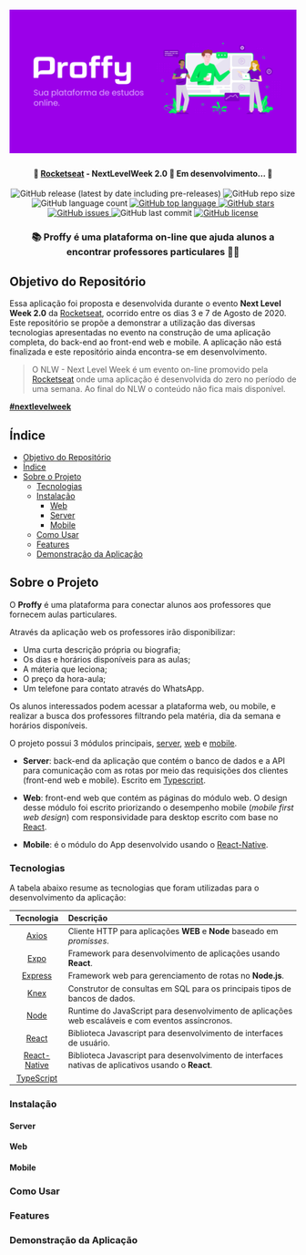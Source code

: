 <h1 align="center">
   <img alt="Proffy - Banner" title="Proffy" src="./assets/banner.png"/>
</h1>

<h4 align="center">
   <strong> 
	🚀 <a href='https://rocketseat.com.br/'>Rocketseat</a> - NextLevelWeek 2.0 🚀 Em desenvolvimento... 🚧
   </strong>
</h4>

<p align="center">
   <img alt="GitHub release (latest by date including pre-releases)" src="https://img.shields.io/github/v/release/rafaelsholanda/Proffy?include_prereleases&style=plastic"/>

   <img alt="GitHub repo size" src="https://img.shields.io/github/repo-size/rafaelsholanda/Proffy?style=plastic">

   <img alt="GitHub language count" src="https://img.shields.io/github/languages/count/rafaelsholanda/Proffy?style=plastic">

   <a href="https://github.com/rafaelsholanda/Proffy/stargazers">
   
   <img alt="GitHub top language" src="https://img.shields.io/github/languages/top/rafaelsholanda/Proffy?style=plastic"/>

   <img alt="GitHub stars" src="https://img.shields.io/github/stars/rafaelsholanda/Proffy?style=plastic">
   </a>

   <a href="https://github.com/rafaelsholanda/Proffy/issues">
      <img alt="GitHub issues" src="https://img.shields.io/github/issues/rafaelsholanda/Proffy?style=plastic">
   </a>

   <img alt="GitHub last commit" src="https://img.shields.io/github/last-commit/rafaelsholanda/Proffy?style=plastic">

   <a href="https://github.com/rafaelsholanda/Proffy/blob/master/LICENSE.md">
      <img alt="GitHub license" src="https://img.shields.io/github/license/rafaelsholanda/Proffy?style=plastic">
   </a>

</p>

<h3 align="center">📚 Proffy é uma plataforma on-line que ajuda alunos a encontrar professores particulares 👨‍🏫 </h3>

## Objetivo do Repositório

Essa aplicação foi proposta e desenvolvida durante o evento **Next Level Week 2.0** da [Rocketseat](https://rocketseat.com.br/), ocorrido entre os dias 3 e 7 de Agosto de 2020. Este repositório se propõe a demonstrar a utilização das diversas tecnologias apresentadas no evento na construção de uma aplicação completa, do back-end ao front-end web e mobile. A aplicação não está finalizada e este repositório ainda encontra-se em desenvolvimento.

> O NLW - Next Level Week é um evento on-line promovido pela [Rocketseat](https://github.com/rocketseat) onde uma aplicação é desenvolvida do zero no período de uma semana. Ao final do NLW o conteúdo não fica mais disponível.

**[#nextlevelweek](https://github.com/search?q=%23nextlevelweek)**

## Índice

   * [Objetivo do Repositório](#Objetivo-do-Repositório)
   * [Índice](#Índice)
   * [Sobre o Projeto](#Sobre-o-Projeto)
      * [Tecnologias](#Tecnologias)
      * [Instalação](#Instalação)
         * [Web](#Web)
         * [Server](#Server)
         * [Mobile](#Mobile)
      * [Como Usar](#Como-Usar)
      * [Features](#Features)
      * [Demonstração da Aplicação](#Demonstração-da-Aplicação)

## Sobre o Projeto

O **Proffy** é uma plataforma para conectar alunos aos professores que fornecem aulas particulares. 

Através da aplicação web os professores irão disponibilizar: 
   - Uma curta descrição própria ou biografia;
   - Os dias e horários disponíveis para as aulas; 
   - A máteria que leciona; 
   - O preço da hora-aula;
   - Um telefone para contato através do WhatsApp. 

Os alunos interessados podem acessar a plataforma web, ou mobile, e realizar a busca dos professores filtrando pela matéria, dia da semana e horários disponíveis.

O projeto possui 3 módulos principais, [server](./server), [web](./web) e [mobile](./mobile).

   - **Server**: back-end da aplicação que contém o banco de dados e a API para comunicação com as rotas por meio das requisições dos clientes (front-end web e mobile). Escrito em [Typescript](https://www.typescriptlang.org/).

   - **Web**: front-end web que contém as páginas do módulo web. O design desse módulo foi escrito priorizando o desempenho mobile (*mobile first web design*) com responsividade para desktop escrito com base no [React](https://reactjs.org/).

   - **Mobile**: é o módulo do App desenvolvido usando o [React-Native](https://reactnative.dev/).

### Tecnologias

A tabela abaixo resume as tecnologias que foram utilizadas para o desenvolvimento da aplicação:

Tecnologia | Descrição
:---------:|:---------
[Axios](https://github.com/axios/axios) | Cliente HTTP  para aplicações **WEB** e **Node** baseado em *promisses*.
[Expo](https://expo.io/) | Framework para desenvolvimento de aplicações usando **React**.
[Express](https://expressjs.com/) | Framework web para gerenciamento de rotas no **Node.js**.
[Knex](http://knexjs.org/) | Construtor de consultas em SQL para os principais tipos de bancos de dados.
[Node](https://nodejs.org/) | Runtime do JavaScript para desenvolvimento de aplicações web escaláveis e com eventos assíncronos.
[React](https://reactjs.org/) | Biblioteca Javascript para desenvolvimento de interfaces de usuário.
[React-Native](https://reactnative.dev/) | Biblioteca Javascript para desenvolvimento de interfaces nativas de aplicativos usando o **React**.
[TypeScript](https://www.typescriptlang.org/) | 



### Instalação
#### Server
#### Web
#### Mobile
### Como Usar
### Features
### Demonstração da Aplicação